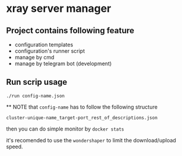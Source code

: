 # xray server manager

## Project contains following feature

- configuration templates
- configuration's runner script
- manage by cmd
- manage by telegram bot (development)

## Run scrip usage

`./run config-name.json`

** NOTE that `config-name` has to follow the following structure

`cluster-unique-name_target-port_rest_of_descriptions.json`

then you can do simple monitor by `docker stats`

it's recomended to use the `wondershaper` to limit the download/upload speed.
